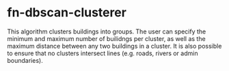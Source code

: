 # fn-dbscan-clusterer
This algorithm clusters buildings into groups. The user can specify the minimum and maximum number of builidngs per cluster, as well as the maximum distance between any two buildings in a cluster. It is also possible to ensure that no clusters intersect lines (e.g. roads, rivers or admin boundaries).
